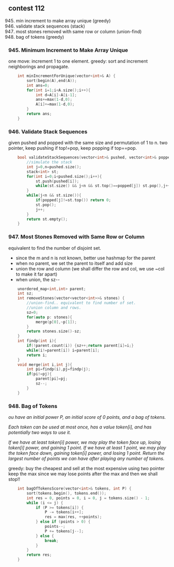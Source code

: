 ## contest 112
945. min increment to make array unique (greedy)
946. validate stack sequences (stack)
947. most stones removed with same row or column (union-find)
948. bag of tokens (greedy)

### 945. Minimum Increment to Make Array Unique
one move: increment 1 to one element.
greedy: sort and increment neighborings and propagate.
```cpp
    int minIncrementForUnique(vector<int>& A) {
        sort(begin(A),end(A));
        int ans=0;
        for(int i=1;i<A.size();i++){
            int d=A[i]-A[i-1];
            ans+=max(1-d,0);
            A[i]+=max(1-d,0);
        }
        return ans;
    }
```	

### 946. Validate Stack Sequences
given pushed and popped with the same size and permutation of 1 to n.
two pointer, keep pushing if top!=pop, keep popping if top==pop.

```cpp
    bool validateStackSequences(vector<int>& pushed, vector<int>& popped) {
        //simulate the stack
        int j=0,n=pushed.size();
        stack<int> st;
        for(int i=0;i<pushed.size();i++){
            st.push(pushed[i]);
            while(st.size() && j<n && st.top()==popped[j]) st.pop(),j++;
        }
        while(j<n && st.size()){
            if(popped[j]!=st.top()) return 0;
            st.pop();
            j++;
        }
        return st.empty();
    }
```	

### 947. Most Stones Removed with Same Row or Column
equivalent to find the number of disjoint set.
- since the m and n is not known, better use hashmap for the parent
- when no parent, we set the parent to itself and add size
- union the row and column (we shall differ the row and col, we use ~col to make it far apart)
- when union, the sz--

```cpp
    unordered_map<int,int> parent;
    int sz;
    int removeStones(vector<vector<int>>& stones) {
        //union-find.. equivalent to find number of set.
        //union column and rows.
        sz=0;
        for(auto p: stones){
            merge(p[0],~p[1]);
        }
        return stones.size()-sz;
    }
    int findp(int i){
        if(!parent.count(i)) {sz++;return parent[i]=i;}
        while(i!=parent[i]) i=parent[i];
        return i;
    }
    void merge(int i,int j){
        int pi=findp(i),pj=findp(j);
        if(pi!=pj){
            parent[pi]=pj;
            sz--;
        }
    }
```

### 948. Bag of Tokens
<em>
ou have an initial power P, an initial score of 0 points, and a bag of tokens.

Each token can be used at most once, has a value token[i], and has potentially two ways to use it.

If we have at least token[i] power, we may play the token face up, losing token[i] power, and gaining 1 point.
If we have at least 1 point, we may play the token face down, gaining token[i] power, and losing 1 point.
Return the largest number of points we can have after playing any number of tokens.
</em>

greedy:
buy the cheapest and sell at the most expensive
using two pointer
keep the max since we may lose points after the max and then we shall stop!!
```cpp
    int bagOfTokensScore(vector<int>& tokens, int P) {
        sort(tokens.begin(), tokens.end());
        int res = 0, points = 0, i = 0, j = tokens.size() - 1;
        while (i <= j) {
            if (P >= tokens[i]) {
                P -= tokens[i++];
                res = max(res, ++points);
            } else if (points > 0) {
                points--;
                P += tokens[j--];
            } else {
                break;
            }
        }
        return res;
    }
```
